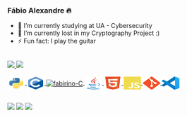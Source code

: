 ### Fábio Alexandre 🔥


- 🔭 I’m currently studying at UA - Cybersecurity
- 🌱 I’m currently lost in my Cryptography Project :)
- ⚡ Fun fact: I play the guitar
<br>
<!--  https://github.com/anuraghazra/github-readme-stats -->
<div>
  <a href="https://github.com/fabirino">
  <img height="155em" src="https://github-readme-stats.vercel.app/api?username=fabirino&show_icons=true&theme=city_lights&include_all_commits=true&count_private=true"/>
  <img height="155em" src="https://github-readme-stats.vercel.app/api/top-langs/?username=fabirino&layout=compact&langs_count=7&theme=city_lights"/>
</div>

<!-- Coiding Languages -->
<div style="display: inline_block"><br>
  <img align="center" alt="fabirino-Python" height="30" width="40" src="https://raw.githubusercontent.com/devicons/devicon/master/icons/python/python-original.svg">
  <img align="center" alt="fabirino-C" height="30" width="40" src="https://raw.githubusercontent.com/devicons/devicon/master/icons/c/c-original.svg">
  <img align="center" alt="fabirino-C" height="30" width="40" src="https://raw.githubusercontent.com/devicons/devicon/master/icons/cpp/cpp-original.svg">
  <img align="center" alt="fabirino-java" height="30" width="40" src="https://raw.githubusercontent.com/devicons/devicon/master/icons/java/java-original.svg">
  <img align="center" alt="fabirino-HTML" height="30" width="40" src="https://raw.githubusercontent.com/devicons/devicon/master/icons/html5/html5-original.svg">
  <img align="center" alt="fabirino-Js" height="30" width="40" src="https://raw.githubusercontent.com/devicons/devicon/master/icons/javascript/javascript-plain.svg">
  <img align="center" alt="fabirino-GH" height="30" width="40" src="https://raw.githubusercontent.com/devicons/devicon/master/icons/git/git-original.svg">
  <img align="center" alt="fabirino-VsCode" height="30" width="40" src="https://raw.githubusercontent.com/devicons/devicon/master/icons/vscode/vscode-original.svg">
  
  
</div>
  
##

<!-- Socials -->
  <a href="https://www.linkedin.com/in/f%C3%A1bio-santos-b19805279/" target="_blank"><img src="https://img.shields.io/badge/LinkedIn-0077B5?style=for-the-badge&logo=linkedin&logoColor=white" target="_blank"></a>
  <a href="https://open.spotify.com/user/fabalexandre8" target="_blank"><img src="https://img.shields.io/badge/Spotify-1ED760?&style=for-the-badge&logo=spotify&logoColor=white" target="_blank"></a>
  <a href="https://paypal.me/fabirino" target="_blank"><img src="https://img.shields.io/badge/PayPal-00457C?style=for-the-badge&logo=paypal&logoColor=white" target="_blank"></a>
  
<!-- ![Snake animation](https://github.com/fabirino/fabirino/blob/output/github-contribution-grid-snake.svg)  -->
